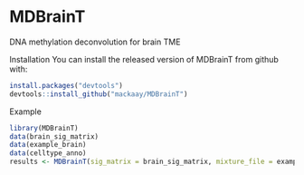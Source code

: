 # MDBrainT
DNA methylation deconvolution for brain TME



Installation
You can install the released version of MDBrainT from github with:

``` r
install.packages("devtools")
devtools::install_github("mackaay/MDBrainT")
```

Example
``` r
library(MDBrainT)
data(brain_sig_matrix)
data(example_brain)
data(celltype_anno)
results <- MDBrainT(sig_matrix = brain_sig_matrix, mixture_file = example_brain, cell_annotation = celltype_anno)
```
